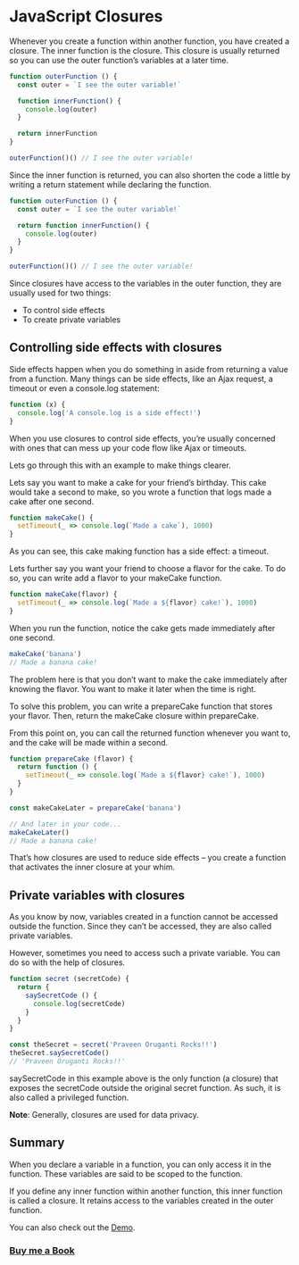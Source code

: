 # JavaScript Closures
Whenever you create a function within another function, you have created a closure. The inner function is the closure. This closure is usually returned so you can use the outer function’s variables at a later time.

```javascript
function outerFunction () {
  const outer = `I see the outer variable!`

  function innerFunction() {
    console.log(outer)
  }

  return innerFunction
}

outerFunction()() // I see the outer variable!
```

Since the inner function is returned, you can also shorten the code a little by writing a return statement while declaring the function.

```javascript
function outerFunction () {
  const outer = `I see the outer variable!`

  return function innerFunction() {
    console.log(outer)
  }
}

outerFunction()() // I see the outer variable!
```

Since closures have access to the variables in the outer function, they are usually used for two things:
- To control side effects
- To create private variables

## Controlling side effects with closures
Side effects happen when you do something in aside from returning a value from a function. Many things can be side effects, like an Ajax request, a timeout or even a console.log statement:

```javascript
function (x) {
  console.log('A console.log is a side effect!')
}
```

When you use closures to control side effects, you’re usually concerned with ones that can mess up your code flow like Ajax or timeouts.

Lets go through this with an example to make things clearer.

Lets say you want to make a cake for your friend’s birthday. This cake would take a second to make, so you wrote a function that logs made a cake after one second.

```javascript
function makeCake() {
  setTimeout(_ => console.log(`Made a cake`), 1000)
}
```
As you can see, this cake making function has a side effect: a timeout.

Lets further say you want your friend to choose a flavor for the cake. To do so, you can write add a flavor to your makeCake function.

```javascript
function makeCake(flavor) {
  setTimeout(_ => console.log(`Made a ${flavor} cake!`), 1000)
}
```
When you run the function, notice the cake gets made immediately after one second.
```javascript
makeCake('banana')
// Made a banana cake!
```
The problem here is that you don’t want to make the cake immediately after knowing the flavor. You want to make it later when the time is right.

To solve this problem, you can write a prepareCake function that stores your flavor. Then, return the makeCake closure within prepareCake.

From this point on, you can call the returned function whenever you want to, and the cake will be made within a second.

```javascript
function prepareCake (flavor) {
  return function () {
    setTimeout(_ => console.log(`Made a ${flavor} cake!`), 1000)
  }
}

const makeCakeLater = prepareCake('banana')

// And later in your code...
makeCakeLater()
// Made a banana cake!
```
That’s how closures are used to reduce side effects – you create a function that activates the inner closure at your whim.

## Private variables with closures

As you know by now, variables created in a function cannot be accessed outside the function. Since they can’t be accessed, they are also called private variables.

However, sometimes you need to access such a private variable. You can do so with the help of closures.

```javascript
function secret (secretCode) {
  return {
    saySecretCode () {
      console.log(secretCode)
    }
  }
}

const theSecret = secret('Praveen Oruganti Rocks!!')
theSecret.saySecretCode()
// 'Praveen Oruganti Rocks!!'
```
saySecretCode in this example above is the only function (a closure) that exposes the secretCode outside the original secret function. As such, it is also called a privileged function.

**Note**: Generally, closures are used for data privacy.

## Summary

When you declare a variable in a function, you can only access it in the function. These variables are said to be scoped to the function.

If you define any inner function within another function, this inner function is called a closure. It retains access to the variables created in the outer function.

You can also check out the [Demo](https://praveenoruganti.github.io/praveenoruganti-vanilla-js/11_Closures/Demo).

### [Buy me a Book](https://www.buymeacoffee.com/praveenoruganti)